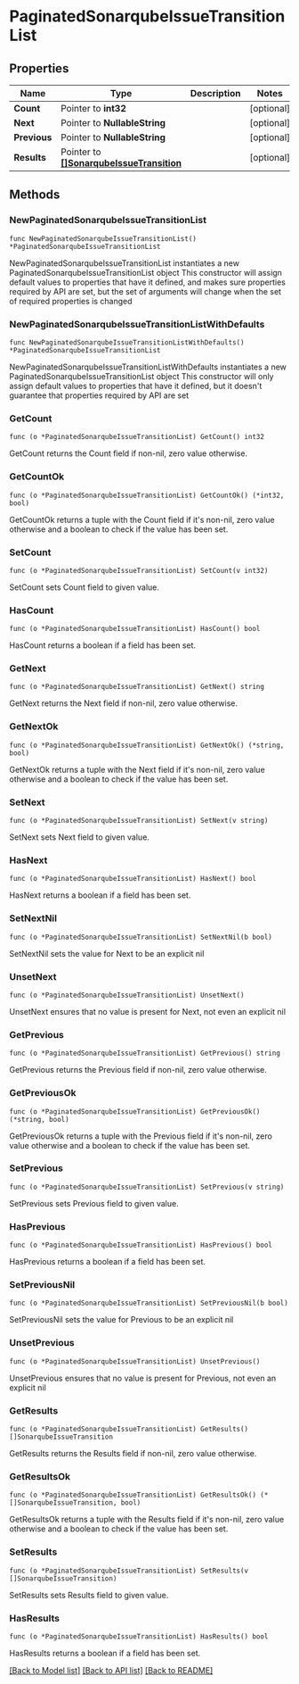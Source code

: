 # PaginatedSonarqubeIssueTransitionList

## Properties

Name | Type | Description | Notes
------------ | ------------- | ------------- | -------------
**Count** | Pointer to **int32** |  | [optional] 
**Next** | Pointer to **NullableString** |  | [optional] 
**Previous** | Pointer to **NullableString** |  | [optional] 
**Results** | Pointer to [**[]SonarqubeIssueTransition**](SonarqubeIssueTransition.md) |  | [optional] 

## Methods

### NewPaginatedSonarqubeIssueTransitionList

`func NewPaginatedSonarqubeIssueTransitionList() *PaginatedSonarqubeIssueTransitionList`

NewPaginatedSonarqubeIssueTransitionList instantiates a new PaginatedSonarqubeIssueTransitionList object
This constructor will assign default values to properties that have it defined,
and makes sure properties required by API are set, but the set of arguments
will change when the set of required properties is changed

### NewPaginatedSonarqubeIssueTransitionListWithDefaults

`func NewPaginatedSonarqubeIssueTransitionListWithDefaults() *PaginatedSonarqubeIssueTransitionList`

NewPaginatedSonarqubeIssueTransitionListWithDefaults instantiates a new PaginatedSonarqubeIssueTransitionList object
This constructor will only assign default values to properties that have it defined,
but it doesn't guarantee that properties required by API are set

### GetCount

`func (o *PaginatedSonarqubeIssueTransitionList) GetCount() int32`

GetCount returns the Count field if non-nil, zero value otherwise.

### GetCountOk

`func (o *PaginatedSonarqubeIssueTransitionList) GetCountOk() (*int32, bool)`

GetCountOk returns a tuple with the Count field if it's non-nil, zero value otherwise
and a boolean to check if the value has been set.

### SetCount

`func (o *PaginatedSonarqubeIssueTransitionList) SetCount(v int32)`

SetCount sets Count field to given value.

### HasCount

`func (o *PaginatedSonarqubeIssueTransitionList) HasCount() bool`

HasCount returns a boolean if a field has been set.

### GetNext

`func (o *PaginatedSonarqubeIssueTransitionList) GetNext() string`

GetNext returns the Next field if non-nil, zero value otherwise.

### GetNextOk

`func (o *PaginatedSonarqubeIssueTransitionList) GetNextOk() (*string, bool)`

GetNextOk returns a tuple with the Next field if it's non-nil, zero value otherwise
and a boolean to check if the value has been set.

### SetNext

`func (o *PaginatedSonarqubeIssueTransitionList) SetNext(v string)`

SetNext sets Next field to given value.

### HasNext

`func (o *PaginatedSonarqubeIssueTransitionList) HasNext() bool`

HasNext returns a boolean if a field has been set.

### SetNextNil

`func (o *PaginatedSonarqubeIssueTransitionList) SetNextNil(b bool)`

 SetNextNil sets the value for Next to be an explicit nil

### UnsetNext
`func (o *PaginatedSonarqubeIssueTransitionList) UnsetNext()`

UnsetNext ensures that no value is present for Next, not even an explicit nil
### GetPrevious

`func (o *PaginatedSonarqubeIssueTransitionList) GetPrevious() string`

GetPrevious returns the Previous field if non-nil, zero value otherwise.

### GetPreviousOk

`func (o *PaginatedSonarqubeIssueTransitionList) GetPreviousOk() (*string, bool)`

GetPreviousOk returns a tuple with the Previous field if it's non-nil, zero value otherwise
and a boolean to check if the value has been set.

### SetPrevious

`func (o *PaginatedSonarqubeIssueTransitionList) SetPrevious(v string)`

SetPrevious sets Previous field to given value.

### HasPrevious

`func (o *PaginatedSonarqubeIssueTransitionList) HasPrevious() bool`

HasPrevious returns a boolean if a field has been set.

### SetPreviousNil

`func (o *PaginatedSonarqubeIssueTransitionList) SetPreviousNil(b bool)`

 SetPreviousNil sets the value for Previous to be an explicit nil

### UnsetPrevious
`func (o *PaginatedSonarqubeIssueTransitionList) UnsetPrevious()`

UnsetPrevious ensures that no value is present for Previous, not even an explicit nil
### GetResults

`func (o *PaginatedSonarqubeIssueTransitionList) GetResults() []SonarqubeIssueTransition`

GetResults returns the Results field if non-nil, zero value otherwise.

### GetResultsOk

`func (o *PaginatedSonarqubeIssueTransitionList) GetResultsOk() (*[]SonarqubeIssueTransition, bool)`

GetResultsOk returns a tuple with the Results field if it's non-nil, zero value otherwise
and a boolean to check if the value has been set.

### SetResults

`func (o *PaginatedSonarqubeIssueTransitionList) SetResults(v []SonarqubeIssueTransition)`

SetResults sets Results field to given value.

### HasResults

`func (o *PaginatedSonarqubeIssueTransitionList) HasResults() bool`

HasResults returns a boolean if a field has been set.


[[Back to Model list]](../README.md#documentation-for-models) [[Back to API list]](../README.md#documentation-for-api-endpoints) [[Back to README]](../README.md)


